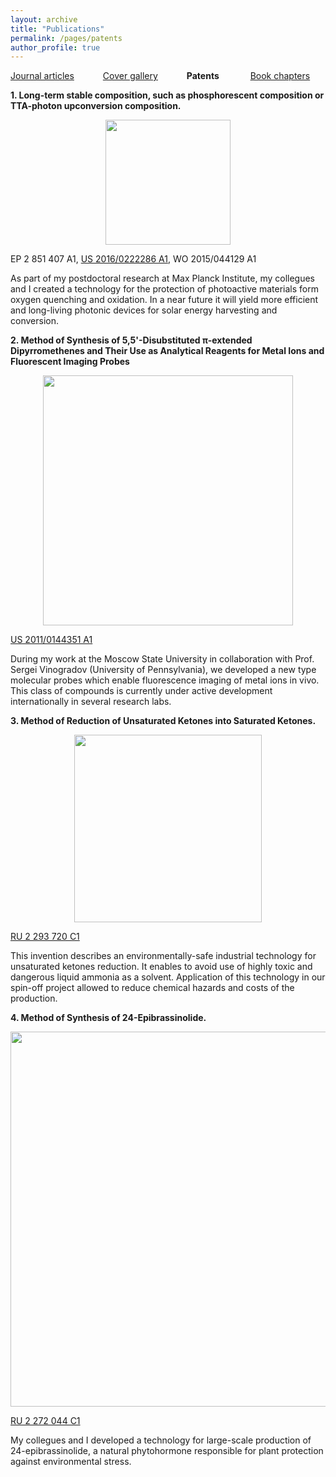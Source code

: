```yaml
---
layout: archive
title: "Publications"
permalink: /pages/patents
author_profile: true
---
```





[Journal articles](https://mihafil.github.io/academic/publications)  &emsp;&emsp;&emsp;[Cover gallery](https://mihafil.github.io/academic/pages/cover-gallery) &emsp;&emsp;&emsp;**Patents**  &emsp;&emsp; &emsp;[Book chapters](https://mihafil.github.io/academic/pages/book-chapters)


**1. Long-term stable composition, such as phosphorescent composition or TTA-photon upconversion composition.**

<div style="text-align:center"><img src="https://mihafil.github.io/academic/images/patent-uc.jpg" style="width:200px;height:auto"></div>

EP 2 851 407 A1, [US 2016/0222286 A1](http://www.freepatentsonline.com/20160222286.pdf), WO 2015/044129 A1

As part of my postdoctoral research at Max Planck Institute, my collegues and I created a technology for the protection of 
photoactive materials form oxygen quenching and oxidation. In a near future it will yield more efficient and long-living 
photonic devices for solar energy harvesting and conversion. 

**2. Method of Synthesis of 5,5'-Disubstituted π-extended Dipyrromethenes and Their Use as Analytical Reagents for Metal Ions and Fluorescent Imaging Probes**

<div style="text-align:center"><img src="https://mihafil.github.io/academic/images/patent-dpm.jpg" style="width:400px;height:auto"></div>

[US 2011/0144351 A1](http://www.freepatentsonline.com/20110144351.pdf)

During my work at the Moscow State University in collaboration with Prof. Sergei Vinogradov (University of Pennsylvania), we developed a new type molecular probes which enable fluorescence imaging of metal ions in vivo. This class of compounds is currently under active development internationally in several research labs.


**3. Method of Reduction of Unsaturated Ketones into Saturated Ketones.**

<div style="text-align:center"><img src="https://mihafil.github.io/academic/images/patent-microemulsion.jpg" style="width:300px;height:auto"></div>

[RU 2 293 720 C1](https://mihafil.github.io/academic/files/PatentRU-2007.pdf)

This invention describes an environmentally-safe industrial technology for unsaturated ketones reduction. It enables to avoid use of highly toxic and dangerous liquid ammonia as a solvent. Application of this technology in our spin-off project allowed to reduce chemical hazards and costs of the production.


**4. Method of Synthesis of 24-Epibrassinolide.**

<div style="text-align:center"><img src="https://mihafil.github.io/academic/images/patent-epin.jpg" style="width:600px;height:auto"></div>

[RU 2 272 044 C1](https://mihafil.github.io/academic/files/PatentRU-2006.pdf)

My collegues and I developed a technology for large-scale production of 24-epibrassinolide, a natural phytohormone responsible for plant protection against environmental stress.
